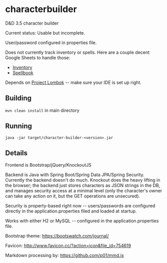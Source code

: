 # characterbuilder
D&amp;D 3.5 character builder

Current status: Usable but incomplete. 

User/password configured in properties file.

Does not currently track inventory or spells. Here are a couple decent Google Sheets to handle those:
* [Inventory](https://docs.google.com/spreadsheets/d/13cj5J9WkMtoF7wvzvhPnMszspzz3-C3z2QIF_peOC08/edit?usp=sharing)
* [Spellbook](https://docs.google.com/spreadsheets/d/1BvdzusxSUIrF-7zWAARoxoGsIKfveE4_ebWnCOc2XaI/edit?usp=sharing)

Depends on [Project Lombok](https://projectlombok.org/) -- make sure your IDE is set up right.

## Building
`mvn clean install` in main directory

## Running
`java -jar target/character-builder-<version>.jar`

## Details
Frontend is Bootstrap/jQuery/KnockoutJS

Backend is Java with Spring Boot/Spring Data JPA/Spring Security. Currently the backend doesn't do much. Knockout does the heavy lifting in the browser; the backend just stores characters as JSON strings in the DB, and manages security access at a minimal level (only the character's owner can take any action on it, but the GET operations are unsecured).

Security is property-based right now -- users/passwords are configured directly in the application.properties filed and loaded at startup.

Works with either H2 or MySQL -- configured in the application.properties file.

Bootstrap theme: https://bootswatch.com/journal/

Favicon: http://www.favicon.cc/?action=icon&file_id=754619

Markdown processing by: https://github.com/p01/mmd.js
